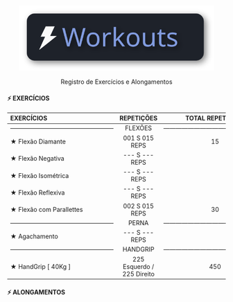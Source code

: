 <div align="center">
<img src=".assets/workouts.svg" alt="Workouts Logo" width="450"/>
<p>Registro de Exercícios e Alongamentos</p>
</div>


<h4>⚡ EXERCÍCIOS </h4>

EXERCÍCIOS | REPETIÇÕES | TOTAL REPETIÇÕES |
:- | :-: | :-:
| ————————————————— | FLEXÕES | —————————————————
★ Flexão Diamante | 001 S 015 REPS | 15
★ Flexão Negativa | --- S --- REPS |
★ Flexão Isométrica | --- S --- REPS |
★ Flexão Reflexiva | --- S --- REPS |
★ Flexão com Parallettes | 002 S 015 REPS | 30
| ————————————————— | PERNA | —————————————————
★ Agachamento | --- S --- REPS|
| ————————————————— | HANDGRIP | —————————————————
★ HandGrip [ 40Kg ] | 225 Esquerdo / 225 Direito | 450

<h4> ⚡ ALONGAMENTOS </h4>